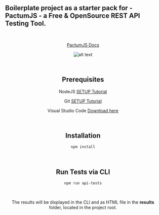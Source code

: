 ## Boilerplate project as a **starter pack** for - **PactumJS** - a Free & OpenSource REST API Testing Tool.

<span align="center">

<br />

[PactumJS Docs](https://pactumjs.github.io/introduction/welcome.html)

![alt text](https://pactumjs.github.io/logo.svg)

<br />

## Prerequisites

NodeJS [SETUP Tutorial](https://youtu.be/j8HZpFjPPVU)

Git [SETUP Tutorial](https://www.youtube.com/watch?v=0XJMg1ZMSEo)

Visual Studio Code [Download here](https://code.visualstudio.com/download)

<br />

## Installation
```sh
npm install
```
<br />

## Run Tests via CLI
```sh
npm run api-tests
```
<br />

The results will be displayed in the CLI and as HTML file in the **results** folder, located in the project root.
</span>
